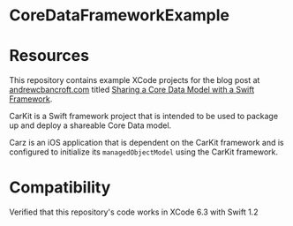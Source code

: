 # CoreDataFrameworkExample

# Resources
This repository contains example XCode projects for the blog post at [andrewcbancroft.com](http://www.andrewcbancroft.com) titled [Sharing a Core Data Model with a Swift Framework](https://www.andrewcbancroft.com/2015/08/25/sharing-a-core-data-model-with-a-swift-framework/).

CarKit is a Swift framework project that is intended to be used to package up and deploy a shareable Core Data model.

Carz is an iOS application that is dependent on the CarKit framework and is configured to initialize its `managedObjectModel` using the CarKit framework.

# Compatibility
Verified that this repository's code works in XCode 6.3 with Swift 1.2
